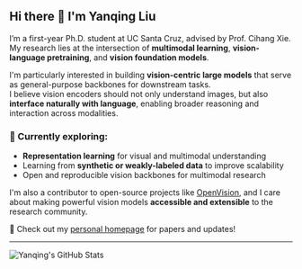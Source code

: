 ## Hi there 👋 I'm Yanqing Liu

I’m a first-year Ph.D. student at UC Santa Cruz, advised by Prof. Cihang Xie.  
My research lies at the intersection of **multimodal learning**, **vision-language pretraining**, and **vision foundation models**.

I'm particularly interested in building **vision-centric large models** that serve as general-purpose backbones for downstream tasks.  
I believe vision encoders should not only understand images, but also **interface naturally with language**, enabling broader reasoning and interaction across modalities.

### 🔬 Currently exploring:
- **Representation learning** for visual and multimodal understanding  
- Learning from **synthetic or weakly-labeled data** to improve scalability
- Open and reproducible vision backbones for multimodal research  

I'm also a contributor to open-source projects like [OpenVision](https://github.com/UCSC-VLAA/OpenVision), and I care about making powerful vision models **accessible and extensible** to the research community.

📄 Check out my [personal homepage](https://yanqing0327.github.io/Yanqing.github.io/) for papers and updates!

---

![Yanqing's GitHub Stats](https://github-readme-stats.vercel.app/api?username=yanqing0327&show_icons=true&theme=tokyonight)
